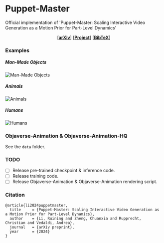 # Puppet-Master
Official implementation of 'Puppet-Master: Scaling Interactive Video Generation as a Motion Prior for Part-Level Dynamics'

<p align="center">
  [<a href="#"><strong>arXiv</strong></a>]
  <!-- [<a href="https://huggingface.co/spaces/rayli/DragAPart"><strong>Demo</strong></a>] -->
  [<a href="https://vgg-puppetmaster.github.io/"><strong>Project</strong></a>]
  [<a href="#citation"><strong>BibTeX</strong></a>]
</p>

### Examples

##### Man-Made Objects
![Man-Made Objects](https://vgg-puppetmaster.github.io/resources/manmade.gif)

##### Animals
![Animals](https://vgg-puppetmaster.github.io/resources/animal.gif)

##### Humans
![Humans](https://vgg-puppetmaster.github.io/resources/human.gif)

### Objaverse-Animation & Objaverse-Animation-HQ
See the `data` folder.

### TODO
- [ ] Release pre-trained checkpoint & inference code.
- [ ] Release training code.
- [ ] Release Objaverse-Animation & Objaverse-Animation rendering script.

### Citation

```
@article{li2024puppetmaster,
  title     = {Puppet-Master: Scaling Interactive Video Generation as a Motion Prior for Part-Level Dynamics},
  author    = {Li, Ruining and Zheng, Chuanxia and Rupprecht, Christian and Vedaldi, Andrea},
  journal   = {arXiv preprint},
  year      = {2024}
}
```
